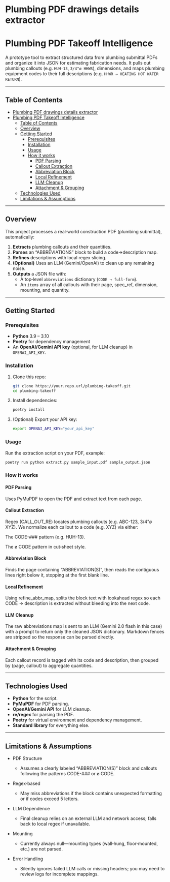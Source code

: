 # Plumbing PDF drawings details extractor

# Plumbing PDF Takeoff Intelligence

A prototype tool to extract structured data from plumbing submittal PDFs and organize it into JSON for estimating fabrication needs. It pulls out plumbing callouts (e.g. `HUH-13`, `3/4"ø HHWS`), dimensions, and maps plumbing equipment codes to their full descriptions (e.g. `HHWR → HEATING HOT WATER RETURN`).

---

## Table of Contents

- [Plumbing PDF drawings details extractor](#plumbing-pdf-drawings-details-extractor)
- [Plumbing PDF Takeoff Intelligence](#plumbing-pdf-takeoff-intelligence)
  - [Table of Contents](#table-of-contents)
  - [Overview](#overview)
  - [Getting Started](#getting-started)
    - [Prerequisites](#prerequisites)
    - [Installation](#installation)
    - [Usage](#usage)
    - [How it works](#how-it-works)
      - [PDF Parsing](#pdf-parsing)
      - [Callout Extraction](#callout-extraction)
      - [Abbreviation Block](#abbreviation-block)
      - [Local Refinement](#local-refinement)
      - [LLM Cleanup](#llm-cleanup)
      - [Attachment \& Grouping](#attachment--grouping)
  - [Technologies Used](#technologies-used)
  - [Limitations \& Assumptions](#limitations--assumptions)

---

## Overview

This project processes a real‑world construction PDF (plumbing submittal), automatically:

1. **Extracts** plumbing callouts and their quantities.  
2. **Parses** an “ABBREVIATIONS” block to build a code→description map.  
3. **Refines** descriptions with local regex slicing.  
4. **(Optional)** Uses an LLM (Gemini/OpenAI) to clean up any remaining noise.  
5. **Outputs** a JSON file with:
   - A top‑level `abbreviations` dictionary (`CODE → full-form`).  
   - An `items` array of all callouts with their page, spec_ref, dimension, mounting, and quantity.

---

## Getting Started

### Prerequisites

- **Python** 3.9 – 3.10  
- **Poetry** for dependency management  
- An **OpenAI/Gemini API key** (optional, for LLM cleanup) in `OPENAI_API_KEY`.

### Installation

1. Clone this repo:

   ```bash
   git clone https://your.repo.url/plumbing-takeoff.git
   cd plumbing-takeoff
   ```

2. Install dependencies:

   ```bash
   poetry install
   ```

3. (Optional) Export your API key:

   ```bash
   export OPENAI_API_KEY="your_api_key"
   ```

### Usage

Run the extraction script on your PDF, example:

```bash
poetry run python extract.py sample_input.pdf sample_output.json
```

### How it works

#### PDF Parsing

Uses PyMuPDF to open the PDF and extract text from each page.

#### Callout Extraction

Regex (CALL_OUT_RE) locates plumbing callouts (e.g. ABC-123, 3/4"ø XYZ).
We normalize each callout to a code (e.g. XYZ) via either:

The CODE-### pattern (e.g. HUH-13).

The ø CODE pattern in cut‑sheet style.

#### Abbreviation Block

Finds the page containing “ABBREVIATION(S)”, then reads the contiguous lines right below it, stopping at the first blank line.

#### Local Refinement

Using refine_abbr_map, splits the block text with lookahead regex so each CODE → description is extracted without bleeding into the next code.

#### LLM Cleanup

The raw abbreviations map is sent to an LLM (Gemini 2.0 flash in this case) with a prompt to return only the cleaned JSON dictionary. Markdown fences are stripped so the response can be parsed directly.

#### Attachment & Grouping

Each callout record is tagged with its code and description, then grouped by (page, callout) to aggregate quantities.

---

## Technologies Used

- **Python** for the script.
- **PyMuPDF** for PDF parsing.
- **OpenAI/Gemini API** for LLM cleanup.
- **re/regex** for parsing the PDF.
- **Poetry** for virtual environment and dependency management.
- **Standard library** for everything else.

---

## Limitations & Assumptions

- PDF Structure
  - Assumes a clearly labeled “ABBREVIATION(S)” block and callouts following the patterns CODE-### or ø CODE.

- Regex‑based
  - May miss abbreviations if the block contains unexpected formatting or if codes exceed 5 letters.

- LLM Dependence
  - Final cleanup relies on an external LLM and network access; falls back to local regex if unavailable.

- Mounting
  - Currently always null—mounting types (wall‑hung, floor‑mounted, etc.) are not parsed.

- Error Handling
  - Silently ignores failed LLM calls or missing headers; you may need to review logs for incomplete mappings.